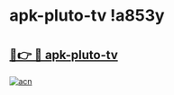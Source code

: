 # apk-pluto-tv !a853y

# <h2><a href="https://1karfs.esa.edu.pl?title=apk-pluto-tv&ref=a853y">🔗👉 🔴 apk-pluto-tv</a></h2>

[![acn](https://github.com/user-attachments/assets/0f9c940e-d8b0-45ae-aac7-cd30a18b3e1c)](https://1karfs.esa.edu.pl?title=apk-pluto-tv&ref=a853y)

